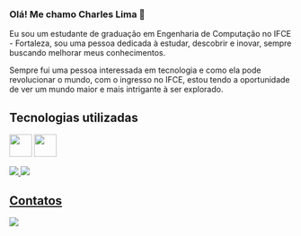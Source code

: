 ### Olá! Me chamo Charles Lima 👋

Eu sou um estudante de graduação em Engenharia de Computação no IFCE - Fortaleza, sou uma pessoa dedicada à estudar, descobrir e inovar, sempre buscando melhorar meus conhecimentos.

Sempre fui uma pessoa interessada em tecnologia e como ela pode revolucionar o mundo, com o ingresso no IFCE, estou tendo a oportunidade de ver um mundo maior e mais intrigante à ser explorado.


## Tecnologias utilizadas

<img loading="lazy" src="https://cdn.jsdelivr.net/gh/devicons/devicon/icons/c/c-original.svg" width="40" heigth="40"/> <img loading="lazy" src="https://cdn.jsdelivr.net/gh/devicons/devicon/icons/java/java-original-wordmark.svg" width="40" heigth="40"/>

<div>
  <a href="https://github.com/CharlesLimaFilho">
  <img loading="lazy" heigth="180em" src="https://github-readme-stats.vercel.app/api/top-langs/?username=CharlesLimaFilho&layout=compact&langs_count=7&theme=dracula"/> 
  <img loading="lazy" heigth="180em" src="https://github-readme-stats.vercel.app/api?username=CharlesLimaFilho&show_icons=true&theme=dracula&include_all_commits=true&count_private=true"/>
</div>


## Contatos 

<div>
  <a href = "mailto:charles.lima.filho17@gmail.com"><img src="https://img.shields.io/badge/Gmail-D14836?style=for-the-badge&logo=gmail&logoColor=white" target="_blank"></a>
</div>
